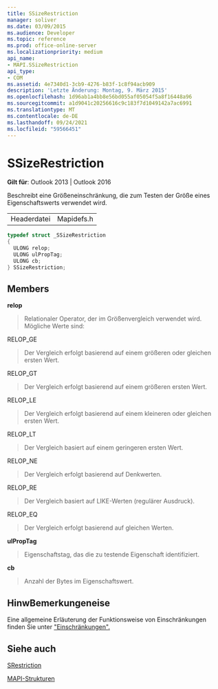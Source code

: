 ```yaml
---
title: SSizeRestriction
manager: soliver
ms.date: 03/09/2015
ms.audience: Developer
ms.topic: reference
ms.prod: office-online-server
ms.localizationpriority: medium
api_name:
- MAPI.SSizeRestriction
api_type:
- COM
ms.assetid: 4e7340d1-3cb9-4276-b83f-1c8f94acb909
description: 'Letzte Änderung: Montag, 9. März 2015'
ms.openlocfilehash: 1d96ab1a4bb8e56bd055af05054f5a8f16448a96
ms.sourcegitcommit: a1d9041c20256616c9c183f7d1049142a7ac6991
ms.translationtype: MT
ms.contentlocale: de-DE
ms.lasthandoff: 09/24/2021
ms.locfileid: "59566451"
---
```

# <a name="ssizerestriction"></a>SSizeRestriction

  
  
**Gilt für**: Outlook 2013 | Outlook 2016 
  
Beschreibt eine Größeneinschränkung, die zum Testen der Größe eines Eigenschaftswerts verwendet wird. 
  
|||
|:-----|:-----|
|Headerdatei  <br/> |Mapidefs.h  <br/> |
   
```cpp
typedef struct _SSizeRestriction
{
  ULONG relop;
  ULONG ulPropTag;
  ULONG cb;
} SSizeRestriction;

```

## <a name="members"></a>Members

 **relop**
  
> Relationaler Operator, der im Größenvergleich verwendet wird. Mögliche Werte sind: 
    
RELOP_GE 
  
> Der Vergleich erfolgt basierend auf einem größeren oder gleichen ersten Wert.
    
RELOP_GT 
  
> Der Vergleich erfolgt basierend auf einem größeren ersten Wert.
    
RELOP_LE 
  
> Der Vergleich erfolgt basierend auf einem kleineren oder gleichen ersten Wert.
    
RELOP_LT 
  
> Der Vergleich basiert auf einem geringeren ersten Wert.
    
RELOP_NE 
  
> Der Vergleich erfolgt basierend auf Denkwerten.
    
RELOP_RE 
  
> Der Vergleich basiert auf LIKE-Werten (regulärer Ausdruck).
    
RELOP_EQ 
  
> Der Vergleich erfolgt basierend auf gleichen Werten.
    
 **ulPropTag**
  
> Eigenschaftstag, das die zu testende Eigenschaft identifiziert.
    
 **cb**
  
> Anzahl der Bytes im Eigenschaftswert.
    
## <a name="remarks"></a>HinwBemerkungeneise

Eine allgemeine Erläuterung der Funktionsweise von Einschränkungen finden Sie unter ["Einschränkungen".](about-restrictions.md) 
  
## <a name="see-also"></a>Siehe auch



[SRestriction](srestriction.md)


[MAPI-Strukturen](mapi-structures.md)

